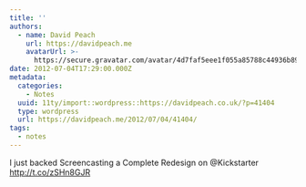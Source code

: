 ```yaml
---
title: ''
authors:
  - name: David Peach
    url: https://davidpeach.me
    avatarUrl: >-
      https://secure.gravatar.com/avatar/4d7faf5eee1f055a85788c44936b8995eaab6dfb004e7854ec747ccb272e91ee?s=96&d=mm&r=g
date: 2012-07-04T17:29:00.000Z
metadata:
  categories:
    - Notes
  uuid: 11ty/import::wordpress::https://davidpeach.co.uk/?p=41404
  type: wordpress
  url: https://davidpeach.me/2012/07/04/41404/
tags:
  - notes
---
```

I just backed Screencasting a Complete Redesign on @Kickstarter http://t.co/zSHn8GJR